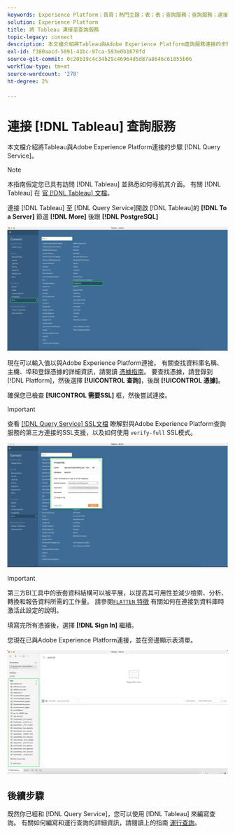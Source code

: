 ```yaml
---
keywords: Experience Platform；首頁；熱門主題；表；表；查詢服務；查詢服務；連接到查詢服務；
solution: Experience Platform
title: 將 Tableau 連接至查詢服務
topic-legacy: connect
description: 本文檔介紹將Tableau與Adobe Experience Platform查詢服務連接的步驟。
exl-id: f380aacd-5091-41bc-97ca-593e0b1670fd
source-git-commit: 0c20b19c4c34b29c46964d5d87a8646c61055b06
workflow-type: tm+mt
source-wordcount: '278'
ht-degree: 2%

---
```


# 連接 [!DNL Tableau] 查詢服務

本文檔介紹將Tableau與Adobe Experience Platform連接的步驟 [!DNL Query Service]。

>[!NOTE]
>
> 本指南假定您已具有訪問 [!DNL Tableau] 並熟悉如何導航其介面。 有關 [!DNL Tableau] 在 [官 [!DNL Tableau] 文檔](https://help.tableau.com/current/pro/desktop/en-us/default.htm)。

連接 [!DNL Tableau] 至 [!DNL Query Service]開啟 [!DNL Tableau]的 **[!DNL To a Server]** 節選 **[!DNL More]** 後跟 **[!DNL PostgreSQL]**

![](../images/clients/tableau/open-connection.png)

現在可以輸入值以與Adobe Experience Platform連接。 有關查找資料庫名稱、主機、埠和登錄憑據的詳細資訊，請閱讀 [憑據指南](../ui/credentials.md)。 要查找憑據，請登錄到 [!DNL Platform]，然後選擇 **[!UICONTROL 查詢]**，後跟 **[!UICONTROL 憑據]**。

確保您已檢查 **[!UICONTROL 需要SSL]** 框，然後嘗試連接。

>[!IMPORTANT]
>
>查看 [[!DNL Query Service] SSL文檔](./ssl-modes.md) 瞭解對與Adobe Experience Platform查詢服務的第三方連接的SSL支援，以及如何使用 `verify-full` SSL模式。

![](../images/clients/tableau/sign-in.png)

>[!IMPORTANT]
>
>第三方BI工具中的嵌套資料結構可以被平展，以提高其可用性並減少檢索、分析、轉換和報告資料所需的工作量。 請參閱[`FLATTEN` 特徵](../best-practices/flatten-nested-data.md) 有關如何在連接到資料庫時激活此設定的說明。

填寫完所有憑據後，選擇 **[!DNL Sign In]** 繼續。

您現在已與Adobe Experience Platform連接，並在旁邊顯示表清單。

![](../images/clients/tableau/connected.png)

## 後續步驟

既然你已經和 [!DNL Query Service]，您可以使用 [!DNL Tableau] 來編寫查詢。 有關如何編寫和運行查詢的詳細資訊，請閱讀上的指南 [運行查詢](../best-practices/writing-queries.md)。
